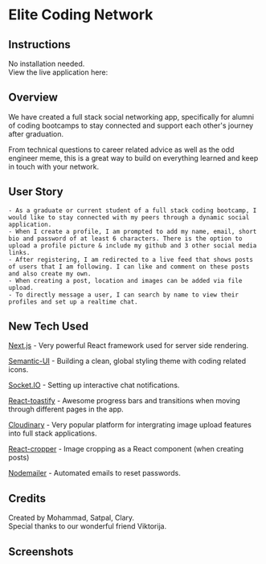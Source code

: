 # Elite Coding Network

## Instructions

No installation needed.  
View the live application here:

## Overview

We have created a full stack social networking app, specifically for alumni of coding bootcamps to stay connected and support each other's journey after graduation.

From technical questions to career related advice as well as the odd engineer meme, this is a great way to build on everything learned and keep in touch with your network.

## User Story

```
- As a graduate or current student of a full stack coding bootcamp, I would like to stay connected with my peers through a dynamic social application.
- When I create a profile, I am prompted to add my name, email, short bio and password of at least 6 characters. There is the option to upload a profile picture & include my github and 3 other social media links.
- After registering, I am redirected to a live feed that shows posts of users that I am following. I can like and comment on these posts and also create my own.
- When creating a post, location and images can be added via file upload.
- To directly message a user, I can search by name to view their profiles and set up a realtime chat.
```

## New Tech Used

[Next.js](https://nextjs.org/) - Very powerful React framework used for server side rendering.

[Semantic-UI](https://semantic-ui.com/) - Building a clean, global styling theme with coding related icons.

[Socket.IO](https://socket.io/) - Setting up interactive chat notifications.

[React-toastify](https://www.npmjs.com/package/react-toastify) - Awesome progress bars and transitions when moving through different pages in the app.

[Cloudinary](https://cloudinary.com/) - Very popular platform for intergrating image upload features into full stack applications.

[React-cropper](https://www.npmjs.com/package/react-cropper) - Image cropping as a React component (when creating posts)

[Nodemailer](https://nodemailer.com/about/) - Automated emails to reset passwords.

## Credits

Created by Mohammad, Satpal, Clary.  
Special thanks to our wonderful friend Viktorija.

## Screenshots
